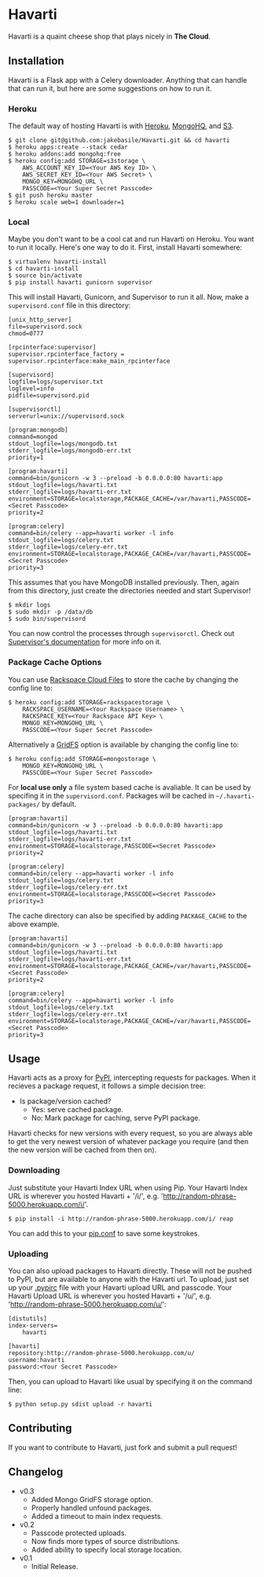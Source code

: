 # Havarti

Havarti is a quaint cheese shop that plays nicely in **The Cloud**.

## Installation

Havarti is a Flask app with a Celery downloader. Anything that can handle that can run it, but here are some suggestions on how to run it.

### Heroku

The default way of hosting Havarti is with [Heroku][heroku], [MongoHQ][mongohq], and [S3][s3].

    $ git clone git@github.com:jakebasile/Havarti.git && cd havarti
    $ heroku apps:create --stack cedar
    $ heroku addons:add mongohq:free
    $ heroku config:add STORAGE=s3storage \
        AWS_ACCOUNT_KEY_ID=<Your AWS Key ID> \
        AWS_SECRET_KEY_ID=<Your AWS Secret> \
        MONGO_KEY=MONGOHQ_URL \
        PASSCODE=<Your Super Secret Passcode>
    $ git push heroku master
    $ heroku scale web=1 downloader=1

### Local

Maybe you don't want to be a cool cat and run Havarti on Heroku. You want to run it locally. Here's one way to do it. First, install Havarti somewhere:

    $ virtualenv havarti-install 
    $ cd havarti-install
    $ source bin/activate
    $ pip install havarti gunicorn supervisor

This will install Havarti, Gunicorn, and Supervisor to run it all. Now, make a `supervisord.conf` file in this directory:

    [unix_http_server]
    file=supervisord.sock
    chmod=0777

    [rpcinterface:supervisor]
    supervisor.rpcinterface_factory = supervisor.rpcinterface:make_main_rpcinterface

    [supervisord]
    logfile=logs/supervisor.txt
    loglevel=info
    pidfile=supervisord.pid

    [supervisorctl]
    serverurl=unix://supervisord.sock

    [program:mongodb]
    command=mongod
    stdout_logfile=logs/mongodb.txt
    stderr_logfile=logs/mongodb-err.txt
    priority=1

    [program:havarti]
    command=bin/gunicorn -w 3 --preload -b 0.0.0.0:80 havarti:app
    stdout_logfile=logs/havarti.txt
    stderr_logfile=logs/havarti-err.txt
    environment=STORAGE=localstorage,PACKAGE_CACHE=/var/havarti,PASSCODE=<Secret Passcode>
    priority=2

    [program:celery]
    command=bin/celery --app=havarti worker -l info
    stdout_logfile=logs/celery.txt
    stderr_logfile=logs/celery-err.txt
    environment=STORAGE=localstorage,PACKAGE_CACHE=/var/havarti,PASSCODE=<Secret Passcode>
    priority=3

This assumes that you have MongoDB installed previously. Then, again from this directory, just create the directories needed and start Supervisor!

    $ mkdir logs 
    $ sudo mkdir -p /data/db
    $ sudo bin/supervisord

You can now control the processes through `supervisorctl`. Check out [Supervisor's documentation][superdoc] for more info on it.

### Package Cache Options

You can use [Rackspace Cloud Files][cloudfiles] to store the cache by changing the config line to:

    $ heroku config:add STORAGE=rackspacestorage \
        RACKSPACE_USERNAME=<Your Rackspace Username> \
        RACKSPACE_KEY=<Your Rackspace API Key> \
        MONGO_KEY=MONGOHQ_URL \
        PASSCODE=<Your Super Secret Passcode>
        
Alternatively a [GridFS][gridfs] option is available by changing the config line to:

    $ heroku config:add STORAGE=mongostorage \
        MONGO_KEY=MONGOHQ_URL \
        PASSCODE=<Your Super Secret Passcode>
        
For **local use only** a file system based cache is avaliable. It can be used by specifing it in the `supervisord.conf`. Packages will be cached in `~/.havarti-packages/` by default. 

    [program:havarti]
    command=bin/gunicorn -w 3 --preload -b 0.0.0.0:80 havarti:app
    stdout_logfile=logs/havarti.txt
    stderr_logfile=logs/havarti-err.txt
    environment=STORAGE=localstorage,PASSCODE=<Secret Passcode>
    priority=2

    [program:celery]
    command=bin/celery --app=havarti worker -l info
    stdout_logfile=logs/celery.txt
    stderr_logfile=logs/celery-err.txt
    environment=STORAGE=localstorage,PASSCODE=<Secret Passcode>
    priority=3
	
The cache directory can also be specified by adding `PACKAGE_CACHE` to the above example.

	[program:havarti]
	command=bin/gunicorn -w 3 --preload -b 0.0.0.0:80 havarti:app
	stdout_logfile=logs/havarti.txt
	stderr_logfile=logs/havarti-err.txt
	environment=STORAGE=localstorage,PACKAGE_CACHE=/var/havarti,PASSCODE=<Secret Passcode>
	priority=2

	[program:celery]
	command=bin/celery --app=havarti worker -l info
	stdout_logfile=logs/celery.txt
	stderr_logfile=logs/celery-err.txt
	environment=STORAGE=localstorage,PACKAGE_CACHE=/var/havarti,PASSCODE=<Secret Passcode>
	priority=3

## Usage

Havarti acts as a proxy for [PyPI][pypi], intercepting requests for packages. When it recieves a package request, it follows a simple decision tree:

- Is package/version cached?
    - Yes: serve cached package.
    - No: Mark package for caching, serve PyPI package.

Havarti checks for new versions with every request, so you are always able to get the very newest version of whatever package you require (and then the new version will be cached from then on).

### Downloading

Just substitute your Havarti Index URL when using Pip. Your Havarti Index URL is wherever you hosted Havarti + '/i/', e.g. 'http://random-phrase-5000.herokuapp.com/i/'.

    $ pip install -i http://random-phrase-5000.herokuapp.com/i/ reap

You can add this to your [pip.conf][] to save some keystrokes.

### Uploading

You can also upload packages to Havarti directly. These will not be pushed to PyPI, but are available to anyone with the Havarti url. To upload, just set up your [.pypirc][pypirc] file with your Havarti upload URL and passcode. Your Havarti Upload URL is wherever you hosted Havarti + '/u/', e.g. 'http://random-phrase-5000.herokuapp.com/u/':

    [distutils]
    index-servers=
        havarti

    [havarti]
    repository:http://random-phrase-5000.herokuapp.com/u/
    username:havarti
    password:<Your Secret Passcode>

Then, you can upload to Havarti like usual by specifying it on the command line:

    $ python setup.py sdist upload -r havarti

## Contributing

If you want to contribute to Havarti, just fork and submit a pull request!

## Changelog

- v0.3
	- Added Mongo GridFS storage option.
    - Properly handled unfound packages.
    - Added a timeout to main index requests.
- v0.2
    - Passcode protected uploads.
    - Now finds more types of source distributions.
    - Added ability to specify local storage location.
- v0.1 
    - Initial Release.

[heroku]: http://www.heroku.com/
[mongohq]: http://mongohq.com/
[s3]: http://aws.amazon.com/s3/
[pypi]: http://pypi.python.org/pypi
[pip.conf]: http://www.pip-installer.org/en/latest/configuration.html#config-files
[cloudfiles]: http://www.rackspace.com/cloud/cloud_hosting_products/files/
[superdoc]: http://supervisord.org/
[pypirc]: http://docs.python.org/distutils/packageindex.html#the-pypirc-file
[gridfs]: http://www.mongodb.org/display/DOCS/GridFS

